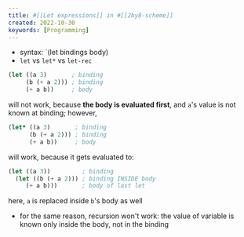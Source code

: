 ```yaml
---
title: #[[Let expressions]] in #[[2by8-scheme]]
created: 2022-10-30
keywords: [Programming]
---
```


- syntax: `(let bindings body)
- `let` vs `let*` vs `let-rec`

```scheme
(let ((a 3) 	  ; binding
	 (b (+ a 2))) ; binding
	 (+ a b)) 	  ; body
```

will not work, because **the body is evaluated first**, and `a`'s value is not known at binding; however,

```scheme
(let* ((a 3) 	   ; binding
	  (b (+ a 2))) ; binding
 	  (+ a b)) 	   ; body
```

will work, because it gets evaluated to:

```scheme
(let ((a 3))		 ; binding
  (let ((b (+ a 2))) ; binding INSIDE body
	 (+ a b)))       ; body of last let
```

here, `a` is replaced inside `b`'s body as well

- for the same reason, recursion won't work: the value of variable is known only inside the body, not in the binding
